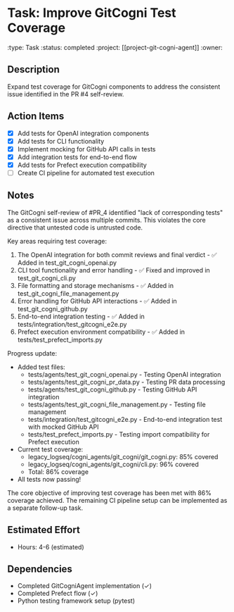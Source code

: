 # Task: Improve GitCogni Test Coverage
:type: Task
:status: completed
:project: [[project-git-cogni-agent]]
:owner:

## Description
Expand test coverage for GitCogni components to address the consistent issue identified in the PR #4 self-review.

## Action Items
- [x] Add tests for OpenAI integration components
- [x] Add tests for CLI functionality
- [x] Implement mocking for GitHub API calls in tests
- [x] Add integration tests for end-to-end flow
- [x] Add tests for Prefect execution compatibility
- [ ] Create CI pipeline for automated test execution

## Notes
The GitCogni self-review of #PR_4 identified "lack of corresponding tests" as a consistent issue across multiple commits. This violates the core directive that untested code is untrusted code.

Key areas requiring test coverage:
1. The OpenAI integration for both commit reviews and final verdict - ✅ Added in test_git_cogni_openai.py
2. CLI tool functionality and error handling - ✅ Fixed and improved in test_git_cogni_cli.py
3. File formatting and storage mechanisms - ✅ Added in test_git_cogni_file_management.py
4. Error handling for GitHub API interactions - ✅ Added in test_git_cogni_github.py
5. End-to-end integration testing - ✅ Added in tests/integration/test_gitcogni_e2e.py
6. Prefect execution environment compatibility - ✅ Added in tests/test_prefect_imports.py

Progress update:
- Added test files: 
  - tests/agents/test_git_cogni_openai.py - Testing OpenAI integration
  - tests/agents/test_git_cogni_pr_data.py - Testing PR data processing
  - tests/agents/test_git_cogni_github.py - Testing GitHub API integration
  - tests/agents/test_git_cogni_file_management.py - Testing file management
  - tests/integration/test_gitcogni_e2e.py - End-to-end integration test with mocked GitHub API
  - tests/test_prefect_imports.py - Testing import compatibility for Prefect execution
- Current test coverage:
  - legacy_logseq/cogni_agents/git_cogni/git_cogni.py: 85% covered
  - legacy_logseq/cogni_agents/git_cogni/cli.py: 96% covered
  - Total: 86% coverage
- All tests now passing!

The core objective of improving test coverage has been met with 86% coverage achieved. The remaining CI pipeline setup can be implemented as a separate follow-up task.

## Estimated Effort
- Hours: 4-6 (estimated)

## Dependencies
- Completed GitCogniAgent implementation (✓)
- Completed Prefect flow (✓)
- Python testing framework setup (pytest) 